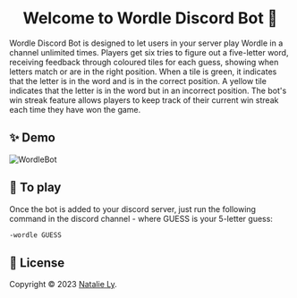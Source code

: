 <h1 align="center">Welcome to Wordle Discord Bot 👋</h1>
Wordle Discord Bot is designed to let users in your server play Wordle in a channel unlimited times. Players get six tries to figure out a five-letter word, receiving feedback through coloured tiles for each guess, showing when letters match or are in the right position. When a tile is green, it indicates that the letter is in the word and is in the correct position. A yellow tile indicates that the letter is in the word but in an incorrect position. The bot's win streak feature allows players to keep track of their current win streak each time they have won the game. 

## ✨ Demo
![WordleBot](https://github.com/natalie-ly/Wordle-Discord-Bot/assets/144157865/335e5187-7332-4753-93e2-9dc92f308fc6)

## 🚀 To play
Once the bot is added to your discord server, just run the following command in the discord channel - where GUESS is your 5-letter guess:
```sh
-wordle GUESS
```

## 📝 License
Copyright © 2023 [Natalie Ly](https://github.com/natalie-ly).<br />
